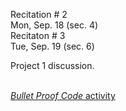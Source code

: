 
<div class="recitation">

<!--
<div class="lecture1">
<div class="lecture2">
<div class="recitation">
<div class="important">
-->
<div class="column_date">

Recitation # 2 <br> 
Mon, Sep. 18 (sec. 4) <br>
Recitaton # 3 <br>
Tue, Sep. 19 (sec. 6)


</div>

<div class="column_recitation">
<p markdown="block">

Project 1 discussion. <br><br>

[_Bullet Proof Code_ activity](https://goo.gl/e4Kxpq) 

</p>
</div>

</div>
